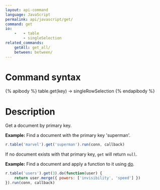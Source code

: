 ```yaml
---
layout: api-command
language: JavaScript
permalink: api/javascript/get/
command: get
io:
    -   - table
        - singleSelection
related_commands:
    getAll: get_all/
    between: between/
---
```


# Command syntax #

{% apibody %}
table.get(key) &rarr; singleRowSelection
{% endapibody %}

# Description #

Get a document by primary key.

__Example:__ Find a document with the primary key 'superman'.

```js
r.table('marvel').get('superman').run(conn, callback)
```

If no document exists with that primary key, `get` will return `null`.

__Example:__ Find a document and apply a function to it using [do](/api/javascript/do).

```js
r.table('users').get(3).do(function(user) {
    return user.merge({ powers: ['invisibility', 'speed'] })
}).run(conn, callback)
```
